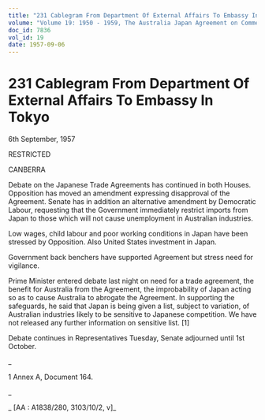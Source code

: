 ```yaml
---
title: "231 Cablegram From Department Of External Affairs To Embassy In Tokyo"
volume: "Volume 19: 1950 - 1959, The Australia Japan Agreement on Commerce"
doc_id: 7836
vol_id: 19
date: 1957-09-06
---
```


# 231 Cablegram From Department Of External Affairs To Embassy In Tokyo

6th September, 1957

RESTRICTED

CANBERRA

Debate on the Japanese Trade Agreements has continued in both Houses. Opposition has moved an amendment expressing disapproval of the Agreement. Senate has in addition an alternative amendment by Democratic Labour, requesting that the Government immediately restrict imports from Japan to those which will not cause unemployment in Australian industries.

Low wages, child labour and poor working conditions in Japan have been stressed by Opposition. Also United States investment in Japan.

Government back benchers have supported Agreement but stress need for vigilance.

Prime Minister entered debate last night on need for a trade agreement, the benefit for Australia from the Agreement, the improbability of Japan acting so as to cause Australia to abrogate the Agreement. In supporting the safeguards, he said that Japan is being given a list, subject to variation, of Australian industries likely to be sensitive to Japanese competition. We have not released any further information on sensitive list. [1]

Debate continues in Representatives Tuesday, Senate adjourned until 1st October.

_

1 Annex A, Document 164.

_

_ [AA : A1838/280, 3103/10/2, v]_

